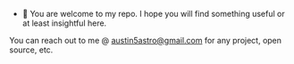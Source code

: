 - 👋 You are welcome to my repo. I hope you will find something useful or at least insightful here.

You can reach out to me @ austin5astro@gmail.com for any project, open source, etc.
